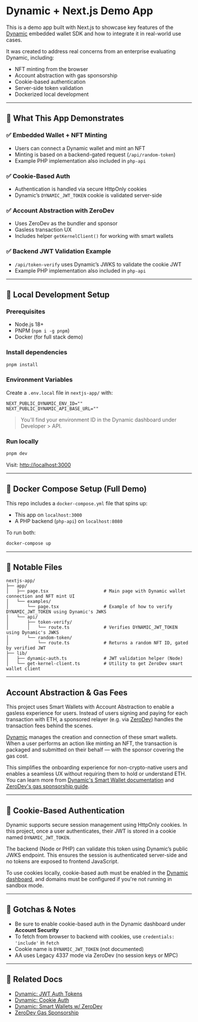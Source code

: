 # Dynamic + Next.js Demo App

This is a demo app built with Next.js to showcase key features of the [Dynamic](https://dynamic.xyz) embedded wallet SDK and how to integrate it in real-world use cases.

It was created to address real concerns from an enterprise evaluating Dynamic, including:

- NFT minting from the browser
- Account abstraction with gas sponsorship
- Cookie-based authentication
- Server-side token validation
- Dockerized local development

---

## 🧪 What This App Demonstrates

### ✅ Embedded Wallet + NFT Minting

- Users can connect a Dynamic wallet and mint an NFT
- Minting is based on a backend-gated request (`/api/random-token`)
- Example PHP implementation also included in `php-api`

### ✅ Cookie-Based Auth

- Authentication is handled via secure HttpOnly cookies
- Dynamic’s `DYNAMIC_JWT_TOKEN` cookie is validated server-side

### ✅ Account Abstraction with ZeroDev

- Uses ZeroDev as the bundler and sponsor
- Gasless transaction UX
- Includes helper `getKernelClient()` for working with smart wallets

### ✅ Backend JWT Validation Example

- `/api/token-verify` uses Dynamic’s JWKS to validate the cookie JWT
- Example PHP implementation also included in `php-api`

---

## 🧱 Local Development Setup

### Prerequisites

- Node.js 18+
- PNPM (`npm i -g pnpm`)
- Docker (for full stack demo)

### Install dependencies

```bash
pnpm install
```

### Environment Variables

Create a `.env.local` file in `nextjs-app/` with:

```env
NEXT_PUBLIC_DYNAMIC_ENV_ID=""
NEXT_PUBLIC_DYNAMIC_API_BASE_URL=""
```

> You'll find your environment ID in the Dynamic dashboard under Developer > API.

### Run locally

```bash
pnpm dev
```

Visit: [http://localhost:3000](http://localhost:3000)

---

## 🐳 Docker Compose Setup (Full Demo)

This repo includes a `docker-compose.yml` file that spins up:

- This app on `localhost:3000`
- A PHP backend (`php-api`) on `localhost:8080`

To run both:

```bash
docker-compose up
```

---

## 📁 Notable Files

```
nextjs-app/
├── app/
│   ├── page.tsx                     # Main page with Dynamic wallet connection and NFT mint UI
│   └── examples/
│       └── page.tsx                 # Example of how to verify DYNAMIC_JWT_TOKEN using Dynamic's JWKS
│   └── api/
│       ├── token-verify/
│       │   └── route.ts             # Verifies DYNAMIC_JWT_TOKEN using Dynamic's JWKS
│       └── random-token/
│           └── route.ts             # Returns a random NFT ID, gated by verified JWT
├── lib/
│   ├── dynamic-auth.ts              # JWT validation helper (Node)
│   └── get-kernel-client.ts         # Utility to get ZeroDev smart wallet client
```

---

## Account Abstraction & Gas Fees

This project uses Smart Wallets with Account Abstraction to enable a gasless experience for users. Instead of users signing and paying for each transaction with ETH, a sponsored relayer (e.g. via [ZeroDev](https://docs.zerodev.app/)) handles the transaction fees behind the scenes.

[Dynamic](https://docs.dynamic.xyz/) manages the creation and connection of these smart wallets. When a user performs an action like minting an NFT, the transaction is packaged and submitted on their behalf — with the sponsor covering the gas cost.

This simplifies the onboarding experience for non-crypto-native users and enables a seamless UX without requiring them to hold or understand ETH. You can learn more from [Dynamic's Smart Wallet documentation](https://docs.dynamic.xyz/smart-wallets/overview) and [ZeroDev's gas sponsorship guide](https://docs.zerodev.app/sdk/core-api/sponsor-gas).

---

## 🍪 Cookie-Based Authentication

Dynamic supports secure session management using HttpOnly cookies. In this project, once a user authenticates, their JWT is stored in a cookie named `DYNAMIC_JWT_TOKEN`.

The backend (Node or PHP) can validate this token using Dynamic’s public JWKS endpoint. This ensures the session is authenticated server-side and no tokens are exposed to frontend JavaScript.

To use cookies locally, cookie-based auth must be enabled in the [Dynamic dashboard](https://app.dynamic.xyz/dashboard/security), and domains must be configured if you're not running in sandbox mode.

---

## 🧠 Gotchas & Notes

- Be sure to enable cookie-based auth in the Dynamic dashboard under **Account Security**
- To fetch from browser to backend with cookies, use `credentials: 'include'` in `fetch`
- Cookie name is `DYNAMIC_JWT_TOKEN` (not documented)
- AA uses Legacy 4337 mode via ZeroDev (no session keys or MPC)

---

## 🤝 Related Docs

- [Dynamic: JWT Auth Tokens](https://docs.dynamic.xyz/authentication-methods/auth-tokens)
- [Dynamic: Cookie Auth](https://docs.dynamic.xyz/authentication-methods/cookie-authentication)
- [Dynamic: Smart Wallets w/ ZeroDev](https://docs.dynamic.xyz/smart-wallets/smart-wallet-providers/zerodev#zerodev)
- [ZeroDev Gas Sponsorship](https://docs.zerodev.app/sdk/core-api/sponsor-gas)
